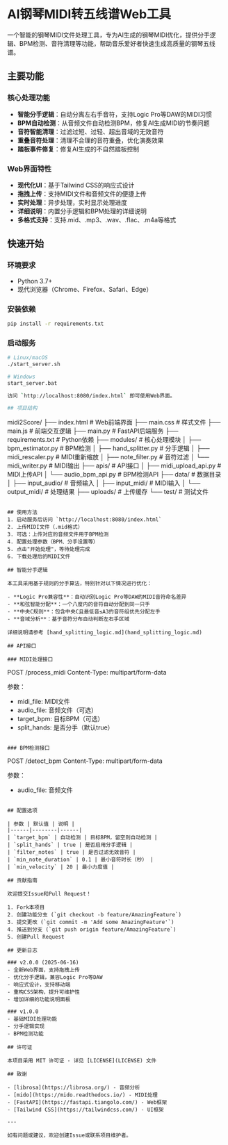 # AI钢琴MIDI转五线谱Web工具

一个智能的钢琴MIDI文件处理工具，专为AI生成的钢琴MIDI优化，提供分手逻辑、BPM检测、音符清理等功能，帮助音乐爱好者快速生成高质量的钢琴五线谱。

## 主要功能

### 核心处理功能
- **智能分手逻辑**：自动分离左右手音符，支持Logic Pro等DAW的MIDI习惯
- **BPM自动检测**：从音频文件自动检测BPM，修复AI生成MIDI的节奏问题
- **音符智能清理**：过滤过短、过轻、超出音域的无效音符
- **重叠音符处理**：清理不合理的音符重叠，优化演奏效果
- **踏板事件修复**：修复AI生成的不自然踏板控制

### Web界面特性
- **现代化UI**：基于Tailwind CSS的响应式设计
- **拖拽上传**：支持MIDI文件和音频文件的便捷上传
- **实时处理**：异步处理，实时显示处理进度
- **详细说明**：内置分手逻辑和BPM处理的详细说明
- **多格式支持**：支持.mid、.mp3、.wav、.flac、.m4a等格式

## 快速开始

### 环境要求
- Python 3.7+
- 现代浏览器（Chrome、Firefox、Safari、Edge）

### 安装依赖
```bash
pip install -r requirements.txt
```

### 启动服务
```bash
# Linux/macOS
./start_server.sh

# Windows
start_server.bat

访问 `http://localhost:8080/index.html` 即可使用Web界面。

## 项目结构

```
midi2Score/
├── index.html              # Web前端界面
├── main.css               # 样式文件
├── main.js                # 前端交互逻辑
├── main.py                # FastAPI后端服务
├── requirements.txt       # Python依赖
├── modules/               # 核心处理模块
│   ├── bpm_estimator.py      # BPM检测
│   ├── hand_splitter.py      # 分手逻辑
│   ├── midi_rescaler.py      # MIDI重新缩放
│   ├── note_filter.py        # 音符过滤
│   └── midi_writer.py        # MIDI输出
├── apis/                  # API接口
│   ├── midi_upload_api.py    # MIDI上传API
│   └── audio_bpm_api.py      # BPM检测API
├── data/                  # 数据目录
│   ├── input_audio/          # 音频输入
│   ├── input_midi/           # MIDI输入
│   └── output_midi/          # 处理结果
├── uploads/               # 上传缓存
└── test/                  # 测试文件
```

## 使用方法
1. 启动服务后访问 `http://localhost:8080/index.html`
2. 上传MIDI文件（.mid格式）
3. 可选：上传对应的音频文件用于BPM检测
4. 配置处理参数（BPM、分手设置等）
5. 点击"开始处理"，等待处理完成
6. 下载处理后的MIDI文件

## 智能分手逻辑

本工具采用基于规则的分手算法，特别针对以下情况进行优化：

- **Logic Pro兼容性**：自动识别Logic Pro等DAW的MIDI音符命名差异
- **和弦智能分配**：一个八度内的音符自动分配到同一只手
- **中央C规则**：包含中央C且最低音≤A3的音符组优先分配左手
- **音域分析**：基于音符分布自动判断左右手区域

详细说明请参考 [hand_splitting_logic.md](hand_splitting_logic.md)

## API接口

### MIDI处理接口
```
POST /process_midi
Content-Type: multipart/form-data

参数：
- midi_file: MIDI文件
- audio_file: 音频文件（可选）
- target_bpm: 目标BPM（可选）
- split_hands: 是否分手（默认true）
```

### BPM检测接口
```
POST /detect_bpm
Content-Type: multipart/form-data

参数：
- audio_file: 音频文件
```

## 配置选项

| 参数 | 默认值 | 说明 |
|------|--------|------|
| `target_bpm` | 自动检测 | 目标BPM，留空则自动检测 |
| `split_hands` | true | 是否启用分手逻辑 |
| `filter_notes` | true | 是否过滤无效音符 |
| `min_note_duration` | 0.1 | 最小音符时长（秒） |
| `min_velocity` | 20 | 最小力度值 |

## 贡献指南

欢迎提交Issue和Pull Request！

1. Fork本项目
2. 创建功能分支 (`git checkout -b feature/AmazingFeature`)
3. 提交更改 (`git commit -m 'Add some AmazingFeature'`)
4. 推送到分支 (`git push origin feature/AmazingFeature`)
5. 创建Pull Request

## 更新日志

### v2.0.0 (2025-06-16)
- 全新Web界面，支持拖拽上传
- 优化分手逻辑，兼容Logic Pro等DAW
- 响应式设计，支持移动端
- 重构CSS架构，提升可维护性
- 增加详细的功能说明面板

### v1.0.0
- 基础MIDI处理功能
- 分手逻辑实现
- BPM检测功能

## 许可证

本项目采用 MIT 许可证 - 详见 [LICENSE](LICENSE) 文件

## 致谢

- [librosa](https://librosa.org/) - 音频分析
- [mido](https://mido.readthedocs.io/) - MIDI处理
- [FastAPI](https://fastapi.tiangolo.com/) - Web框架
- [Tailwind CSS](https://tailwindcss.com/) - UI框架

---

如有问题或建议，欢迎创建Issue或联系项目维护者。
